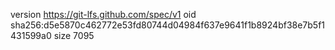 version https://git-lfs.github.com/spec/v1
oid sha256:d5e5870c462772e53fd80744d04984f637e9641f1b8924bf38e7b5f1431599a0
size 7095

